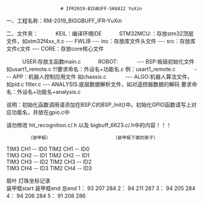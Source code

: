                         # IFR2019-BIGBUFF-SK6812 YuXin
一、工程名称：RM-2019_BIGGBUFF_IFR-YuXin

二、文件夹：
　　　KEIL：编译环境IDE
　　　STM32MCU:：存放stm32顶层文件，如stm32f4xx_it.c
      --- FWLIB
	  --- inc：存放库文件头文件
	  --- src：存放库文件c文件
      --- CORE：存放core核心文件
      
　　　USER:存放主函数main.c
　　　ROBOT:
　　　  --- BSP:板级初始化文件	如usart1_remote.c  !!!要求命名：外设名+功能名.c 例：usart1_remote.c 
　　　  --- APP：机器人控制应用文件 如chassis.c
　　　  --- ALGO:机器人算法文件，如pid.c filter.c
	--- ANALYSIS:底层数据解析文件，如对遥控器数据的解码  要求命名：外设名+功能名+analysis.c

说明：初始化函数调用请添加在BSP.C的BSP_Init()中。初始化GPIO函数请写上对应功能名，并放在gpio.c中

请勿修改 hit_recognition.c/.h 以及 bigbuff_6623.c/.h中的内容！！！

			（装甲板）						（装甲板下面的架子）
TIM3 CH1  --	ID0  			TIM2 CH1  --	ID0  
TIM3 CH2  --	ID1  			TIM2 CH2  --	ID1  
TIM3 CH3  --	ID2  			TIM2 CH3  --	ID2  
TIM3 CH4  --	ID3  			TIM2 CH4  --	ID3  

扇叶 灯珠坐标记录  
   装甲框start 装甲框end 总end
1：		93  207  284
2：		94  211  287
3：		94  205  284
4：		94  206  284
5：		91  208  286